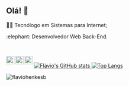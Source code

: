 ## Olá! 👋

<p>👨‍💻 Tecnólogo em Sistemas para Internet;</p>
<p>:elephant: Desenvolvedor Web Back-End.</p>

<br/>

<p>
  <a target="_blank" href="https://www.linkedin.com/in/fl%C3%A1vio-henkes-bagestan-a06098ba/">
    <img align="left" alt="LinkdeIN" width="22px" src="https://cdn1.iconfinder.com/data/icons/logotypes/32/circle-linkedin-256.png" />
  </a>
  <a target="_blank" href="https://www.instagram.com/flavio_henkesb/">
    <img align="left" alt="Instagram" width="22px" src="https://cdn3.iconfinder.com/data/icons/2018-social-media-logotypes/1000/2018_social_media_popular_app_logo_instagram-256.png" />
  </a>
  <a target="_blank" href="mailto:flaviohenkes@gmail.com">
    <img align="left" alt="Gmail" width="22px" src="https://cdn2.iconfinder.com/data/icons/social-icons-circular-color/512/gmail-256.png" />
  </a>
</p>

<br/>

<a href="https://github.com/flaviohenkesb/github-readme-stats">
  <img src="https://github-readme-stats.vercel.app/api?username=flaviohenkesb&count_private=true&show_icons=true&theme=dark&locale=pt-br" alt="Flávio's GitHub stats" style="max-height=165px;" />
</a>
<a href="https://github.com/flaviohenkesb">
  <img src="https://github-readme-stats.vercel.app/api/top-langs/?username=flaviohenkesb&layout=compact&theme=dark&show_icons=true&locale=pt-br" alt="Top Langs" style="max-height=165px;" />
</a>
<p align="left"> <img src="https://komarev.com/ghpvc/?username=flaviohenkesb&label=Profile%20views&color=0e75b6&style=flat" alt="flaviohenkesb" /> </p>
<!--
**flaviohenkesb/flaviohenkesb** is a ✨ _special_ ✨ repository because its `README.md` (this file) appears on your GitHub profile.
-->
